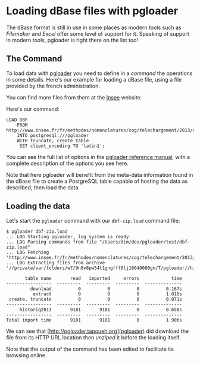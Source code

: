 # Loading dBase files with pgloader

The dBase format is still in use in some places as modern tools such as
*Filemaker* and *Excel* offer some level of support for it. Speaking of
support in modern tools, pgloader is right there on the list too!

## The Command

To load data with [pgloader](http://pgloader.tapoueh.org/) you need to
define in a *command* the operations in some details. Here's our example for
loading a dBase file, using a file provided by the french administration.

You can find more files from them at the
[Insee](http://www.insee.fr/fr/methodes/nomenclatures/cog/telechargement.asp)
website.

Here's our command:

    LOAD DBF
        FROM http://www.insee.fr/fr/methodes/nomenclatures/cog/telechargement/2013/dbf/historiq2013.zip
        INTO postgresql:///pgloader
        WITH truncate, create table
         SET client_encoding TO 'latin1';

You can see the full list of options in the
[pgloader reference manual](pgloader.1.html), with a complete description
of the options you see here.

Note that here pgloader will benefit from the meta-data information found in
the dBase file to create a PostgreSQL table capable of hosting the data as
described, then load the data.

## Loading the data

Let's start the `pgloader` command with our `dbf-zip.load` command file:

    $ pgloader dbf-zip.load
    ... LOG Starting pgloader, log system is ready.
    ... LOG Parsing commands from file "/Users/dim/dev/pgloader/test/dbf-zip.load"
    ... LOG Fetching 'http://www.insee.fr/fr/methodes/nomenclatures/cog/telechargement/2013/dbf/historiq2013.zip'
    ... LOG Extracting files from archive '//private/var/folders/w7/9n8v8pw54t1gngfff0lj16040000gn/T/pgloader//historiq2013.zip'
    
           table name       read   imported     errors            time
    -----------------  ---------  ---------  ---------  --------------
             download          0          0          0          0.167s
              extract          0          0          0          1.010s
     create, truncate          0          0          0          0.071s
    -----------------  ---------  ---------  ---------  --------------
         historiq2013       9181       9181          0          0.658s
    -----------------  ---------  ---------  ---------  --------------
    Total import time       9181       9181          0          1.906s

We can see that [http://pgloader.tapoueh.org](pgloader) did download the
file from its HTTP URL location then *unziped* it before the loading itself.

Note that the output of the command has been edited to facilitate its
browsing online.
